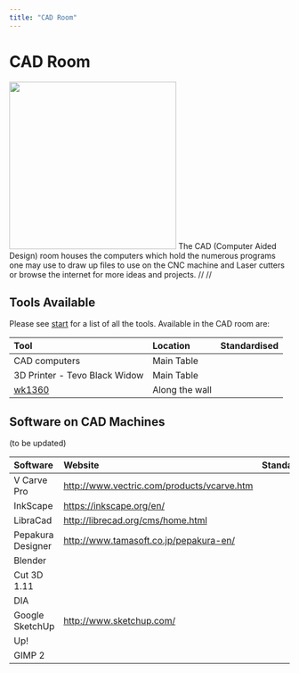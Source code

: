 ```yaml
---
title: "CAD Room"
---
```

# CAD Room

<img src="/tools/img_0099.jpg" class="align-left" width="300" /> The CAD (Computer Aided Design) room houses the computers which hold the numerous programs one may use to draw up files to use on the CNC machine and Laser cutters or browse the internet for more ideas and projects. // //

## Tools Available

Please see [start](/tools/start) for a list of all the tools. Available in the CAD room are:

| Tool                          | Location       | Standardised |
|:------------------------------|:---------------|:-------------|
| CAD computers                 | Main Table     |              |
| 3D Printer - Tevo Black Widow | Main Table     |              |
| [wk1360](/tools/wk1360)       | Along the wall |              |

## Software on CAD Machines

(to be updated)

| Software          | Website                                      | Standardised |
|:------------------|:---------------------------------------------|:-------------|
| V Carve Pro       | <http://www.vectric.com/products/vcarve.htm> |              |
| InkScape          | <https://inkscape.org/en/>                   |              |
| LibraCad          | <http://librecad.org/cms/home.html>          |              |
| Pepakura Designer | <http://www.tamasoft.co.jp/pepakura-en/>     |              |
| Blender           |                                              |              |
| Cut 3D 1.11       |                                              |              |
| DIA               |                                              |              |
| Google SketchUp   | <http://www.sketchup.com/>                   |              |
| Up!               |                                              |              |
| GIMP 2            |                                              |              |
